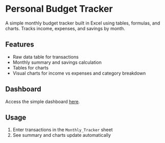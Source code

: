 # Personal Budget Tracker

A simple monthly budget tracker built in Excel using tables, formulas, and charts. Tracks income, expenses, and savings by month.

## Features
- Raw data table for transactions
- Monthly summary and savings calculation
- Tables for charts
- Visual charts for income vs expenses and category breakdown
## Dashboard
Access the simple dashboard [here](./Screenshots/Dashboard.png).

## Usage
1. Enter transactions in the `Monthly_Tracker` sheet
2. See summary and charts update automatically

